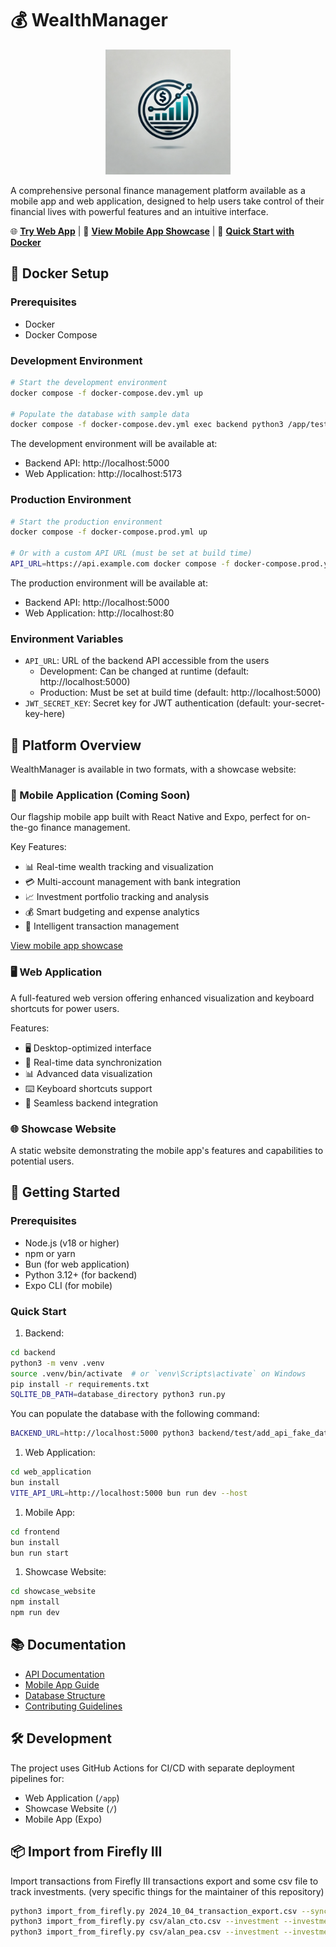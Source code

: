 # 💰 WealthManager

<p align="center">
  <img src="frontend/assets/images/logo.png" alt="WealthManager Logo" width="200"/>
</p>

A comprehensive personal finance management platform available as a mobile app and web application, designed to help users take control of their financial lives with powerful features and an intuitive interface.

🌐 **[Try Web App](https://alanjumeaucourt.github.io/wealth_manager/app)** |
🎯 **[View Mobile App Showcase](https://alanjumeaucourt.github.io/wealth_manager)** |
🐳 **[Quick Start with Docker](#-docker-setup)**

## 🐳 Docker Setup

### Prerequisites
- Docker
- Docker Compose

### Development Environment
```bash
# Start the development environment
docker compose -f docker-compose.dev.yml up

# Populate the database with sample data
docker compose -f docker-compose.dev.yml exec backend python3 /app/test/add_api_fake_data.py --months 12
```

The development environment will be available at:
- Backend API: http://localhost:5000
- Web Application: http://localhost:5173

### Production Environment
```bash
# Start the production environment
docker compose -f docker-compose.prod.yml up

# Or with a custom API URL (must be set at build time)
API_URL=https://api.example.com docker compose -f docker-compose.prod.yml up --build
```

The production environment will be available at:
- Backend API: http://localhost:5000
- Web Application: http://localhost:80

### Environment Variables
- `API_URL`: URL of the backend API accessible from the users
  - Development: Can be changed at runtime (default: http://localhost:5000)
  - Production: Must be set at build time (default: http://localhost:5000)
- `JWT_SECRET_KEY`: Secret key for JWT authentication (default: your-secret-key-here)

## 🎯 Platform Overview

WealthManager is available in two formats, with a showcase website:

### 📱 Mobile Application (Coming Soon)
Our flagship mobile app built with React Native and Expo, perfect for on-the-go finance management.

Key Features:
- 📊 Real-time wealth tracking and visualization
- 💳 Multi-account management with bank integration
- 📈 Investment portfolio tracking and analysis
- 💰 Smart budgeting and expense analytics
- 🔄 Intelligent transaction management

[View mobile app showcase](frontend/README.md)

### 🖥️ Web Application
A full-featured web version offering enhanced visualization and keyboard shortcuts for power users.

Features:
- 🖥️ Desktop-optimized interface
- 🚀 Real-time data synchronization
- 📊 Advanced data visualization
- ⌨️ Keyboard shortcuts support
- 🔄 Seamless backend integration

### 🌐 Showcase Website
A static website demonstrating the mobile app's features and capabilities to potential users.

## 🚀 Getting Started

### Prerequisites
- Node.js (v18 or higher)
- npm or yarn
- Bun (for web application)
- Python 3.12+ (for backend)
- Expo CLI (for mobile)

### Quick Start

1. Backend:
```bash
cd backend
python3 -m venv .venv
source .venv/bin/activate  # or `venv\Scripts\activate` on Windows
pip install -r requirements.txt
SQLITE_DB_PATH=database_directory python3 run.py
```

You can populate the database with the following command:
```bash
BACKEND_URL=http://localhost:5000 python3 backend/test/add_api_fake_data.py --months 12
```

1. Web Application:
```bash
cd web_application
bun install
VITE_API_URL=http://localhost:5000 bun run dev --host
```

1. Mobile App:
```bash
cd frontend
bun install
bun run start
```

1. Showcase Website:
```bash
cd showcase_website
npm install
npm run dev
```

## 📚 Documentation
- [API Documentation](backend/README.md)
- [Mobile App Guide](frontend/README.md)
- [Database Structure](DATABASE_STRUCTURE.md)
- [Contributing Guidelines](CONTRIBUTING.md)

## 🛠 Development

The project uses GitHub Actions for CI/CD with separate deployment pipelines for:
- Web Application (`/app`)
- Showcase Website (`/`)
- Mobile App (Expo)


## 📦 Import from Firefly III

Import transactions from Firefly III transactions export and some csv file to track investments.
(very specific things for the maintainer of this repository)
```bash
python3 import_from_firefly.py 2024_10_04_transaction_export.csv --sync --delete-user
python3 import_from_firefly.py csv/alan_cto.csv --investment --investment-account CTO --sync
python3 import_from_firefly.py csv/alan_pea.csv --investment --investment-account PEA --sync
```
